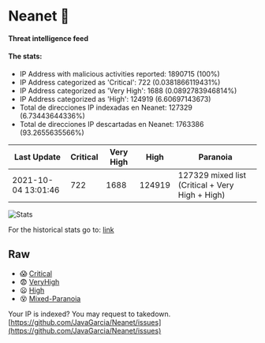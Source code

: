 # Neanet :hocho:
#### Threat intelligence feed
#### The stats:

- IP Address with malicious activities reported: 1890715 (100%)
- IP Address categorized as 'Critical':  722 (0.0381866119431%)
- IP Address categorized as 'Very High':  1688 (0.0892783946814%)
- IP Address categorized as 'High':  124919 (6.60697143673)
- Total de direcciones IP indexadas en Neanet:  127329 (6.73443644336%)
- Total de direcciones IP descartadas en Neanet:  1763386 (93.2655635566%)

| Last Update | Critical | Very High | High | Paranoia |
| --- | --- | --- | --- | --- |
| 2021-10-04 13:01:46 | 722 | 1688 | 124919 | 127329 mixed list (Critical + Very High + High)|

![Stats](https://docs.google.com/spreadsheets/d/e/2PACX-1vSnaNMIXVabIpDJjufMlzH7poXnshF3mgd8Is1g9ytUEzVsP5my4Trn8f-xkoLLQ38xpL3HtmUexLo6/pubchart?oid=501124687&format=image)

For the historical stats go to: [link](/stats.csv)
## Raw
- :scream: [Critical](https://raw.githubusercontent.com/JavaGarcia/Neanet/master/blacklists/neanet_critical.txt)
- :fearful: [VeryHigh](https://raw.githubusercontent.com/JavaGarcia/Neanet/master/blacklists/neanet_veryHigh.txtt)
- :frowning: [High](https://raw.githubusercontent.com/JavaGarcia/Neanet/master/blacklists/neanet_high.txt)
- :dizzy_face: [Mixed-Paranoia](https://raw.githubusercontent.com/JavaGarcia/Neanet/master/blacklists/neanet_all.txt)


Your IP is indexed? You may request to takedown. [https://github.com/JavaGarcia/Neanet/issues](https://github.com/JavaGarcia/Neanet/issues)








































































































































































































































































































































































































































































































































































































































































































































































































































































































































































































































































































































































































































































































































































































































































































































































































































































































































































































































































































































































































































































































































































































































































































































































































































































































































































































































































































































































































































































































































































































































































































































































































































































































































































































































































































































































































































































































































































































































































































































































































































































































































































































































































































































































































































































































































































































































































































































































































































































































































































































































































































































































































































































































































































































































































































































































































































































































































































































































































































































































































































































































































































































































































































































































































































































































































































































































































































































































































































































































































































































































































































































































































































































































































































































































































































































































































































































































































































































































































































































































































































































































































































































































































































































































































































































































































































































































































































































































































































































































































































































































































































































































































































































































































































































































